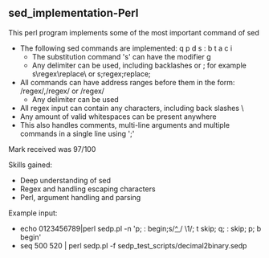 ## sed_implementation-Perl

This perl program implements some of the most important command of sed
- The following sed commands are implemented: q p d s : b t a c i
  - The substitution command 's' can have the modifier g
  - Any delimiter can be used, including backlashes or ; for example s\regex\replace\ or s;regex;replace;
- All commands can have address ranges before them in the form: /regex/,/regex/ or /regex/
  - Any delimiter can be used
- All regex input can contain any characters, including back slashes \
- Any amount of valid whitespaces can be present anywhere
- This also handles comments, multi-line arguments and multiple commands in a single line using ';'

Mark received was 97/100

Skills gained:
- Deep understanding of sed
- Regex and handling escaping characters
- Perl, argument handling and parsing


Example input:
- echo 0123456789|perl sedp.pl -n 'p; : begin;s/[^ ](.)/ \1/; t skip; q; : skip; p; b begin'
- seq 500 520 | perl sedp.pl -f sedp_test_scripts/decimal2binary.sedp
